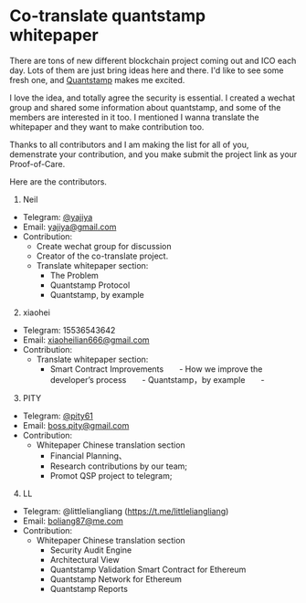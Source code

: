 # Co-translate quantstamp whitepaper

There are tons of new different blockchain project coming out and ICO each day. Lots of them are just bring ideas here and there. I'd like to see some fresh one, and [Quantstamp](http://quantstamp.com/) makes me excited. 

I love the idea, and totally agree the security is essential. I created a wechat group and shared some information about quantstamp, and some of the members are interested in it too. I mentioned I wanna translate the whitepaper and they want to make contribution too. 

Thanks to all contributors and I am making the list for all of you, demenstrate your contribution, and you make submit the project link as your Proof-of-Care. 

Here are the contributors. 

1. Neil
- Telegram: [@yajiya](https://t.me/yajiya)
- Email: yajiya@gmail.com 
- Contribution: 
    - Create wechat group for discussion 
    - Creator of the co-translate project. 
    - Translate whitepaper section: 
        - The Problem
        - Quantstamp​ ​Protocol
        - Quantstamp,​ ​by​ ​example

2. xiaohei
- Telegram: 15536543642
- Email: xiaoheilian666@gmail.com
- Contribution:
    - Translate whitepaper section: 
       - Smart Contract Improvements 
       - How we improve the developer’s process
       - Quantstamp，by example
       - 
3. PITY
- Telegram: [@pity61](https://t.me/pity61)
- Email: boss.pity@gmail.com
- Contribution:
    - Whitepaper Chinese translation section
        - Financial Planning、
        - Research contributions by our team;
        - Promot QSP project to telegram;
        
4. LL
- Telegram: @littleliangliang (https://t.me/littleliangliang)
- Email: boliang87@me.com
- Contribution:
    - Whitepaper Chinese translation section
        - Security Audit Engine
        - Architectural View 
        - Quantstamp Validation Smart Contract for Ethereum 
        - Quantstamp Network for Ethereum
        - Quantstamp Reports
